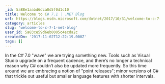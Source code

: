```yaml
---
_id: 5a88e1aabd6dca0d5f0d1c10
title: Welcome to C# 7.1 | .NET Blog
url: https://blogs.msdn.microsoft.com/dotnet/2017/10/31/welcome-to-c-7-1/
category: articles
slug: 'welcome-to-c-7-1-net-blog'
user_id: 5a83ce59d6eb0005c4ecda2c
createdOn: '2017-11-02T12:22:19.000Z'
tags: []
---
```


In the C# 7.0 "wave" we are trying something new. Tools such as Visual Studio upgrade on a frequent cadence, and there’s no longer a technical reason why C# couldn’t also be updated more frequently. So this time around we are embracing a notion of "point releases"; minor versions of C# that trickle out useful but smaller language features with shorter intervals.
